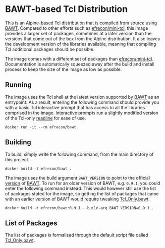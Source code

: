 # BAWT-based Tcl Distribution

This is an Alpine-based Tcl distribution that is compiled from source using
[BAWT]. Compared to other efforts such as [efrecon/mini-tcl], this image
provides a larger set of packages, sometimes at a later version than the
versions that come out of the box from the Alpine distribution. It also leaves
the development version of the libraries available, meaning that compiling Tcl
additional packages should be possible.

  [BAWT]: http://www.bawt.tcl3d.org/
  [efrecon/mini-tcl]: https://hub.docker.com/r/efrecon/mini-tcl/

The image comes with a different set of packages than [efrecon/mini-tcl].
Documentation is automatically squeezed away after the build and install process
to keep the size of the image as low as possible.

## Running

The image uses the Tcl shell at the latest version supported by [BAWT] as an
entrypoint. As a result, entering the following command should provide you with
a basic Tcl interactive prompt that has access to all the libraries comprised in
the image. Interactive prompts run a slightly modified version of the Tcl-only
[readline] for ease of use.

```shell
docker run -it --rm efrecon/bawt
```

  [readline]: https://wiki.tcl-lang.org/page/Pure-tcl+readline2

## Building

To build, simply write the following command, from the main directory of this
project.

```shell
docker build -t efrecon/bawt .
```

The image uses the build argument `BAWT_VERSION` to point to the official
[version] of [BAWT]. To run for an older version of BAWT, e.g. `0.9.1`, you
could enter the following command instead. This would however still use the list
of packages stated for the image, so getting the list of packages that came with
an earlier version of BAWT would require tweaking [Tcl_Only.bawt].


```shell
docker build -t efrecon/bawt:0.9.1 --build-arg BAWT_VERSION=0.9.1 .

```

  [version]: http://www.bawt.tcl3d.org/history.html#releases

## List of Packages

The list of packages is formalised through the default script file called
[Tcl_Only.bawt].

  [Tcl_Only.bawt]: ./Tcl_Only.bawt

